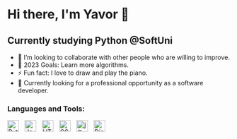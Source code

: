 # Hi there, I'm Yavor 👋

## Currently studying Python @SoftUni

- 👯 I’m looking to collaborate with other people who are willing to improve.
- 🥅 2023 Goals: Learn more algorithms.
- ⚡ Fun fact: I love to draw and play the piano.
- 🥅 Currently looking for a professional opportunity as a software developer.
  


### Languages and Tools:
<img align="left" alt="Python" width="26px" src="https://upload.wikimedia.org/wikipedia/commons/c/c3/Python-logo-notext.svg" style="padding-right:10px;" />
<img align="left" alt="JavaScript" width="26px" src="https://cdn.jsdelivr.net/gh/devicons/devicon/icons/javascript/javascript-original.svg" style="padding-right:10px;" />
<img align="left" alt="HTML5" width="26px" src="https://cdn.jsdelivr.net/gh/devicons/devicon/icons/html5/html5-original.svg" style="padding-right:10px;" />
<img align="left" alt="CSS3" width="26px" src="https://cdn.jsdelivr.net/gh/devicons/devicon/icons/css3/css3-original.svg" style="padding-right:10px;" />
<img align="left" alt="jQuery" width="26px" src="https://cdn.iconscout.com/icon/free/png-256/free-jquery-8-1175153.png" style="padding-right:10px;" />
<img align="left" alt="Django" width="26px" src="https://www.svgrepo.com/show/353657/django-icon.svg" style="padding-right:10px;" />
